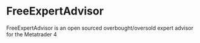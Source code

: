 # FreeExpertAdvisor
FreeExpertAdvisor is an open sourced overbought/oversold expert advisor for the Metatrader 4
